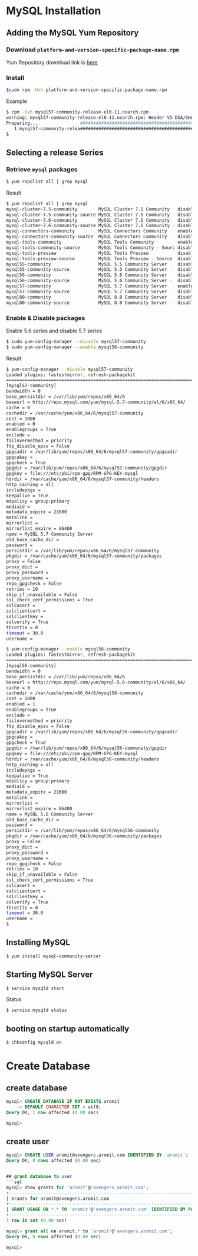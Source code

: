 # MySQL Installation
## Adding the MySQL Yum Repository
### Download `platform-and-version-specific-package-name.rpm`
Yum Repository download link is [here](http://dev.mysql.com/downloads/repo/yum/)
### Install
```sh
$sudo rpm -Uvh platform-and-version-specific-package-name.rpm
```

Example

```sh
$ rpm -Uvh mysql57-community-release-el6-11.noarch.rpm
warning: mysql57-community-release-el6-11.noarch.rpm: Header V3 DSA/SHA1 Signature, key ID 5072e1f5: NOKEY
Preparing...                ########################################### [100%]
   1:mysql57-community-relea########################################### [100%]
$
```

## Selecting a release Series
### Retrieve `mysql` packages

```sh
$ yum repolist all | grep mysql
```

Result

```sh
$ yum repolist all | grep mysql
mysql-cluster-7.5-community        MySQL Cluster 7.5 Community   disabled
mysql-cluster-7.5-community-source MySQL Cluster 7.5 Community - disabled
mysql-cluster-7.6-community        MySQL Cluster 7.6 Community   disabled
mysql-cluster-7.6-community-source MySQL Cluster 7.6 Community - disabled
mysql-connectors-community         MySQL Connectors Community    enabled:     36
mysql-connectors-community-source  MySQL Connectors Community -  disabled
mysql-tools-community              MySQL Tools Community         enabled:     47
mysql-tools-community-source       MySQL Tools Community - Sourc disabled
mysql-tools-preview                MySQL Tools Preview           disabled
mysql-tools-preview-source         MySQL Tools Preview - Source  disabled
mysql55-community                  MySQL 5.5 Community Server    disabled
mysql55-community-source           MySQL 5.5 Community Server -  disabled
mysql56-community                  MySQL 5.6 Community Server    disabled
mysql56-community-source           MySQL 5.6 Community Server -  disabled
mysql57-community                  MySQL 5.7 Community Server    enabled:    183
mysql57-community-source           MySQL 5.7 Community Server -  disabled
mysql80-community                  MySQL 8.0 Community Server    disabled
mysql80-community-source           MySQL 8.0 Community Server -  disabled
```

### Enable & Disable packages

Enable 5.6 series and disable 5.7 series
```sh
$ sudo yum-config-manager --disable mysql57-community
$ sudo yum-config-manager --enable mysql56-community
```

Result
```sh
$ yum-config-manager --disable mysql57-community
Loaded plugins: fastestmirror, refresh-packagekit
============================================================================== repo: mysql57-community ==============================================================================
[mysql57-community]
bandwidth = 0
base_persistdir = /var/lib/yum/repos/x86_64/6
baseurl = http://repo.mysql.com/yum/mysql-5.7-community/el/6/x86_64/
cache = 0
cachedir = /var/cache/yum/x86_64/6/mysql57-community
cost = 1000
enabled = 0
enablegroups = True
exclude = 
failovermethod = priority
ftp_disable_epsv = False
gpgcadir = /var/lib/yum/repos/x86_64/6/mysql57-community/gpgcadir
gpgcakey = 
gpgcheck = True
gpgdir = /var/lib/yum/repos/x86_64/6/mysql57-community/gpgdir
gpgkey = file:///etc/pki/rpm-gpg/RPM-GPG-KEY-mysql
hdrdir = /var/cache/yum/x86_64/6/mysql57-community/headers
http_caching = all
includepkgs = 
keepalive = True
mdpolicy = group:primary
mediaid = 
metadata_expire = 21600
metalink = 
mirrorlist = 
mirrorlist_expire = 86400
name = MySQL 5.7 Community Server
old_base_cache_dir = 
password = 
persistdir = /var/lib/yum/repos/x86_64/6/mysql57-community
pkgdir = /var/cache/yum/x86_64/6/mysql57-community/packages
proxy = False
proxy_dict = 
proxy_password = 
proxy_username = 
repo_gpgcheck = False
retries = 10
skip_if_unavailable = False
ssl_check_cert_permissions = True
sslcacert = 
sslclientcert = 
sslclientkey = 
sslverify = True
throttle = 0
timeout = 30.0
username = 

$ yum-config-manager --enable mysql56-community
Loaded plugins: fastestmirror, refresh-packagekit
============================================================================== repo: mysql56-community ==============================================================================
[mysql56-community]
bandwidth = 0
base_persistdir = /var/lib/yum/repos/x86_64/6
baseurl = http://repo.mysql.com/yum/mysql-5.6-community/el/6/x86_64/
cache = 0
cachedir = /var/cache/yum/x86_64/6/mysql56-community
cost = 1000
enabled = 1
enablegroups = True
exclude = 
failovermethod = priority
ftp_disable_epsv = False
gpgcadir = /var/lib/yum/repos/x86_64/6/mysql56-community/gpgcadir
gpgcakey = 
gpgcheck = True
gpgdir = /var/lib/yum/repos/x86_64/6/mysql56-community/gpgdir
gpgkey = file:///etc/pki/rpm-gpg/RPM-GPG-KEY-mysql
hdrdir = /var/cache/yum/x86_64/6/mysql56-community/headers
http_caching = all
includepkgs = 
keepalive = True
mdpolicy = group:primary
mediaid = 
metadata_expire = 21600
metalink = 
mirrorlist = 
mirrorlist_expire = 86400
name = MySQL 5.6 Community Server
old_base_cache_dir = 
password = 
persistdir = /var/lib/yum/repos/x86_64/6/mysql56-community
pkgdir = /var/cache/yum/x86_64/6/mysql56-community/packages
proxy = False
proxy_dict = 
proxy_password = 
proxy_username = 
repo_gpgcheck = False
retries = 10
skip_if_unavailable = False
ssl_check_cert_permissions = True
sslcacert = 
sslclientcert = 
sslclientkey = 
sslverify = True
throttle = 0
timeout = 30.0
username = 
$
```

## Installing MySQL

```sh
$ yum install mysql-community-server
```

## Starting MySQL Server
```sh
$ service mysqld start
```

Status
```sh
$ service mysqld status
```

## booting on startup automatically
```sh
$ chkconfig mysqld on
```

# Create Database
## create database
```sql
mysql> CREATE DATABASE IF NOT EXISTS aromit
    -> DEFAULT CHARACTER SET = utf8;
Query OK, 1 row affected (0.00 sec)

mysql>
```

## create user
```sql
mysql> CREATE USER aromit@avengers.aromit.com IDENTIFIED BY 'aromit';
Query OK, 0 rows affected (0.00 sec)


## grant database to user
```sql
mysql> show grants for 'aromit'@'avengers.aromit.com';
+-------------------------------------------------------------------------------------------------------------------------+
| Grants for aromit@avengers.aromit.com                                                                                   |
+-------------------------------------------------------------------------------------------------------------------------+
| GRANT USAGE ON *.* TO 'aromit'@'avengers.aromit.com' IDENTIFIED BY PASSWORD '*764F0248F51F1D830560E262DC444EFD4EEC15BA' |
+-------------------------------------------------------------------------------------------------------------------------+
1 row in set (0.00 sec)

mysql> grant all on aromit.* to 'aromit'@'avengers.aromit.com';
Query OK, 0 rows affected (0.00 sec)

mysql>
```
